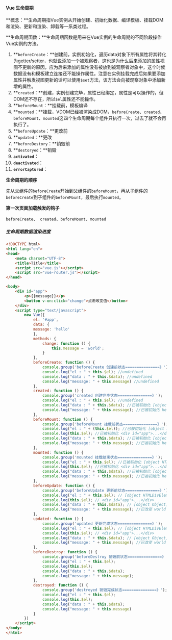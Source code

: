 #### Vue 生命周期

**概念：**生命周期指Vue实例从开始创建、初始化数据、编译模板、挂载DOM和渲染、更新和渲染、卸载等一系类过程。

**生命周期函数：**生命周期函数是用来在Vue实例的生命周期的不同阶段操作Vue实例的方法。

1. **`beforeCreate`：**创建前，实例初始化，遍历data对象下所有属性将其转化为getter/setter，也就说添加一个被观察者，这也是为什么后来添加的属性视图不更新的原因，应为后来添加的属性没有被放到被观察者对象中，这个时候数据没有和模板建立连接还不能操作属性。注意在实例挂载完成后如果要添加属性并触发视图更新的话可以使用`$set`方法，该方法会向被观察对象中添加新增的属性。
2. **`created`：**创建，实例创建完毕，属性已经绑定，属性是可以操作的，但DOM还不存在，所以`$el`属性还不能操作。
3. **`beforeMount`：**挂载前，模板编译
4. **`mounted`：**挂载，VDOM已经被渲染成DOM，`beforeCreate`、`created`、`beforeMount`、`mounted`这四个生命周期每个组件只执行一次，过去了就不会再执行了。
5. **`beforeUpdate`：**更改前
6. **`updated`：**更改
7. **`beforeDestory`：**销毁前
8. **`destoryed`：**销毁
9. **`activated`：**
10. **`deactivated`**：
11. **`errorCaptured`**：

**生命周期的顺序**

先从父组件的`beforeCreate`开始到父组件的`beforeMount`，再从子组件的`beforeCreate`到子组件的`beforeMount`，最后执行`mounted`。

**第一次页面加载触发的钩子**

`beforeCreate`、` created`、`beforeMount`、`mounted`

##### 生命周期数据渲染进度

```html
<!DOCTYPE html>
<html lang="en">
<head>
    <meta charset="UTF-8">
    <title>Title</title>
	<script src="vue.js"></script>
	<script src="vue-router.js"></script>
</head>

<body>
    <div id="app">
        <p>{{message}}</p>
        <button v-on:click="change">点击改变值</button>
    </div>
    <script type="text/javascript">
        new Vue({
            el: '#app',
            data: {
            message: 'hello'
            },
            methods: {
                change: function () {
                    this.message = 'world';
                }
            },
            beforeCreate: function () {
                console.group('beforeCreate 创建前状态===============》');
                console.log("el : " + this.$el); //undefined
                console.log("data : " + this.$data); //undefined
                console.log("message: " + this.message) //undefined
            },
            created: function () {
                console.group('created 创建完毕状态===============》');
                console.log("el : " + this.$el); //undefined
                console.log("data : " + this.$data); //已被初始化 [object Object]
                console.log("message: " + this.message); //已被初始化 hello
            },
            beforeMount: function () {
                console.group('beforeMount 挂载前状态===============》');
                console.log("el : " + (this.$el)); //已被初始化 [object HTMLDivElement]
                console.log(this.$el); //已被初始化 <div id="app">...</div>
                console.log("data : " + this.$data); //已被初始化 [object Object]
                console.log("message: " + this.message); //已被初始化 hello
            },
            mounted: function () {
                console.group('mounted 挂载结束状态===============》');
                console.log("el : " + this.$el); //已被初始化 [object HTMLDivElement]
                console.log(this.$el); //已被初始化 <div id="app">...</div>
                console.log("data : " + this.$data); //已被初始化 [object Object]
                console.log("message: " + this.message); //已被初始化 hello
            },
            beforeUpdate: function () {
                console.group('beforeUpdate 更新前状态===============》');
                console.log("el : " + this.$el); // [object HTMLDivElement]
                console.log(this.$el); // <div id="app">...</div>
                console.log("data : " + this.$data); // [object Object]
                console.log("message: " + this.message); //已改变 world
            },
            updated: function () {
                console.group('updated 更新完成状态===============》');
                console.log("el : " + this.$el); // [object HTMLDivElement]
                console.log(this.$el); // <div id="app">...</div>
                console.log("data : " + this.$data); // [object Object]
                console.log("message: " + this.message); //已改变 world
            },
            beforeDestroy: function () {
                console.group('beforeDestroy 销毁前状态===============》');
                console.log("el : " + this.$el);
                console.log(this.$el);
                console.log("data : " + this.$data);
                console.log("message: " + this.message);
            },
            destroyed: function () {
                console.group('destroyed 销毁完成状态===============》');
                console.log("el : " + this.$el);
                console.log(this.$el);
                console.log("data : " + this.$data);
                console.log("message: " + this.message)
            }
        })
    </script>
</body>
</html>
```

